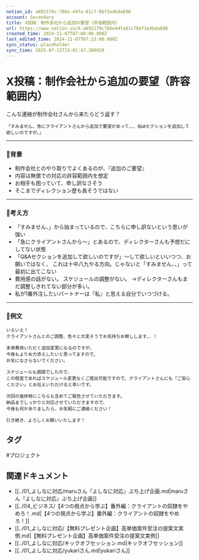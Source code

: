 ```yaml
---
notion_id: a892179c-766e-44fa-81c7-6bf3e4bda898
account: Secondary
title: X投稿：制作会社から追加の要望（許容範囲内）
url: https://www.notion.so/X-a892179c766e44fa81c76bf3e4bda898
created_time: 2024-11-07T07:08:00.000Z
last_edited_time: 2024-11-07T07:23:00.000Z
sync_status: placeholder
sync_time: 2025-07-12T15:01:47.380920
---
```

# X投稿：制作会社から追加の要望（許容範囲内）

こんな連絡が制作会社さんから来たらどう返す？
```plain text
「すみません、急にクライアントさんから追加で要望があって、、、Q&Aセクションを追加して欲しいのですが。」
```
---
### 🔹背景
- 制作会社とのやり取りでよくあるのが、『追加のご要望』
- 内容は無償での対応の許容範囲内を想定
- お相手も困っていて、申し訳なさそう
- そこまでディレクション歴も長そうではない
---
### 🔹考え方
- 「すみません、」から始まっているので、こちらに申し訳ないという思いが強い
- 「急にクライアントさんから〜」とあるので、ディレクターさんも予想だにしてない状態
- 「Q&Aセクションを追加して欲しいのですが」〜して欲しいといいつつ、お願いではなく、
これは十中八九やる方向。じゃないと「すみません、、」って最初に出てこない
- 費用感の話がない。
スケジュールの調整がない。
→ディレクターさんもまだ調整しきれてない部分が多い。
- 私が1番外注したいパートナーは『私』と思える自分でいつづける。
---
### 🔹例文
```plain text
いえいえ！
クライアントさんとのご調整、色々と大変そうでお気持ちお察しします、、！

本来費用いただく追加変更になるのですが、
今後もよりお力添えしたいと思ってますので、
お気になさらないでください。

スケジュールも順調でしたので、
この程度であればスケジュール変更なくご提出可能ですので、クライアントさんにも「ご安心ください」とお伝えいただけると幸いです。

次回の進捗時にこちらも含めてご報告させていただきます。
納品までしっかりと対応させていただきますので、
今後も何かありましたら、お気軽にご連絡ください！

引き続き、よろしくお願いいたします！
```

## タグ

#プロジェクト 

## 関連ドキュメント

- [[../01_よしなに対応/maruさん『よしなに対応』ぶち上げ企画.md|maruさん『よしなに対応』ぶち上げ企画]]
- [[../04_ビジネス/【4つの視点から学ぶ】番外編：クライアントの奴隷をやめろ！.md|【4つの視点から学ぶ】番外編：クライアントの奴隷をやめろ！]]
- [[../01_よしなに対応/【無料プレゼント企画】高単価案件受注の提案文実例.md|【無料プレゼント企画】高単価案件受注の提案文実例]]
- [[../01_よしなに対応/キックオフセッション.md|キックオフセッション]]
- [[../01_よしなに対応/yukariさん.md|yukariさん]]

